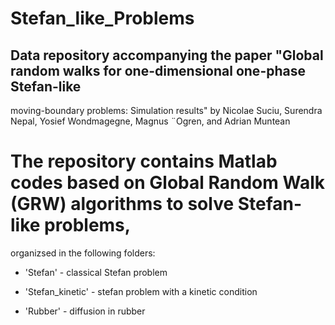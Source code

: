 # Stefan_like_Problems
## Data repository accompanying the paper "Global random walks for one-dimensional one-phase Stefan-like
moving-boundary problems: Simulation results" by Nicolae Suciu, Surendra Nepal, Yosief Wondmagegne, 
Magnus ¨Ogren, and Adrian Muntean

# The repository contains Matlab codes based on Global Random Walk (GRW) algorithms to solve Stefan-like problems, 
organizsed in the following folders:

- 'Stefan' - classical Stefan problem

- 'Stefan_kinetic' - stefan problem with a kinetic condition

- 'Rubber' - diffusion in rubber

